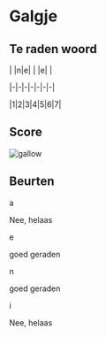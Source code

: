 # Galgje

## Te raden woord

| |n|e| | |e| |

|-|-|-|-|-|-|-|

|1|2|3|4|5|6|7|

## Score
![gallow](./images/3.png)

## Beurten

a

Nee, helaas

e

goed geraden

n

goed geraden

i

Nee, helaas
